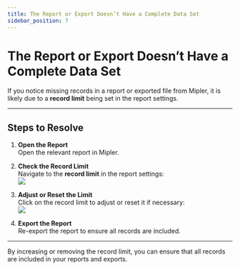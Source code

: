 ```yaml
---
title: The Report or Export Doesn’t Have a Complete Data Set
sidebar_position: 7
---
```


# The Report or Export Doesn’t Have a Complete Data Set

If you notice missing records in a report or exported file from Mipler, it is likely due to a **record limit** being set in the report settings.

---

## Steps to Resolve

1. **Open the Report**  
   Open the relevant report in Mipler.

2. **Check the Record Limit**  
   Navigate to the **record limit** in the report settings:  
   <img src="/docs/img/troubleshoot/report-dont-have-complete-data-set/s1_1.png" />

3. **Adjust or Reset the Limit**  
   Click on the record limit to adjust or reset it if necessary:  
   <img src="/docs/img/troubleshoot/report-dont-have-complete-data-set/s1_2.png" />

4. **Export the Report**  
   Re-export the report to ensure all records are included.

---

By increasing or removing the record limit, you can ensure that all records are included in your reports and exports.
